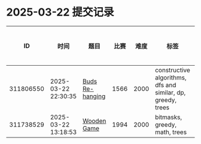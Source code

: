 # 2025-03-22 提交记录

 | ID | 时间 | 题目 | 比赛 | 难度 | 标签 | 结果 | 测试用例 | 运行时间 | 内存消耗 |
 |----|------|-----|-----|------|-----|------|---------|--------|----------|
 | 311806550 | 2025-03-22  22:30:35 | [Buds Re-hanging](https://codeforces.com/problemset/problem/1566/E) | 1566 | 2000 | constructive algorithms, dfs and similar, dp, greedy, trees | OK | 27 | 265ms | 10400KB |
 | 311738529 | 2025-03-22  13:18:53 | [Wooden Game](https://codeforces.com/problemset/problem/1994/E) | 1994 | 2000 | bitmasks, greedy, math, trees | OK | 27 | 171ms | 100KB |